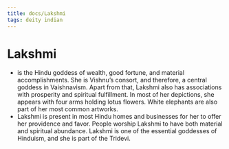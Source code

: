 ```yaml
---
title: docs/Lakshmi
tags: deity indian
---
```


# Lakshmi

- is the Hindu goddess of wealth, good fortune, and material accomplishments. She is Vishnu’s consort, and therefore, a central goddess in Vaishnavism. Apart from that, Lakshmi also has associations with prosperity and spiritual fulfillment. In most of her depictions, she appears with four arms holding lotus flowers. White elephants are also part of her most common artworks.
- Lakshmi is present in most Hindu homes and businesses for her to offer her providence and favor. People worship Lakshmi to have both material and spiritual abundance. Lakshmi is one of the essential goddesses of Hinduism, and she is part of the Tridevi.